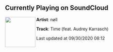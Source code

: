 ## Currently Playing on SoundCloud

[<img align="left" width="100" src="https://i1.sndcdn.com/artworks-EqeMuzezBi91R5FT-sX0gHw-t50x50.jpg">](https://soundcloud.com/nollmusic/time)

**Artist**: nøll 

**Track**: Time (feat. Audrey Karrasch)

Last updated at 09/30/2020 08:12
